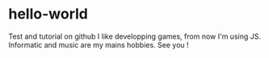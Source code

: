 # hello-world
Test and tutorial on github
I like developping games, from now I'm using JS. Informatic and music are my mains hobbies. See you !
